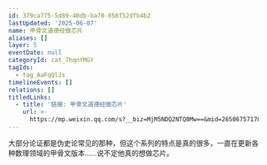 ```yaml
---
id: 379ca775-5d89-40db-ba70-058f52dfb4b2
lastUpdated: '2025-06-07'
name: 甲骨文道德经做芯片
aliases: []
layer: 5
eventDate: null
categoryId: cat_7hqnYMGY
tagIds:
  - tag_AaFqQlJs
timelineEvents: []
relations: []
titledLinks:
  - title: '链接: 甲骨文道德经做芯片'
    url: >-
      https://mp.weixin.qq.com/s?__biz=MjM5NDQ2NTQ0Mw==&mid=2650675717&idx=1&sn=98180aa7761f910a056a7fc6b263bcb3&chksm=bf8efea77adede6fea87fa79a0bdfeb03f9e850e2ffde68efe65fbf86294d197fd5aa943d9d3
---
```

大部分论证都是伪史论常见的那种，但这个系列的特点是真的很多，一直在更新各种数理领域的甲骨文版本……说不定他真的想做芯片。
